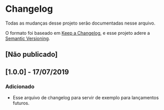 # Changelog
Todas as mudanças desse projeto serão documentadas nesse arquivo.

O formato foi baseado em [Keep a Changelog](https://keepachangelog.com/en/1.0.0/),
e esse projeto adere a [Semantic Versioning](https://semver.org/spec/v2.0.0.html).

## [Não publicado]

## [1.0.0] - 17/07/2019

### Adicionado

- Esse arquivo de changelog para servir de exemplo para lançamentos futuros.
